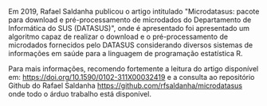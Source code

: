 Em 2019, Rafael Saldanha publicou o artigo intitulado "Microdatasus: pacote para download e pré-processamento de microdados do Departamento de Informática do SUS (DATASUS)", 
onde é apresentado foi apresentado um algoritmo capaz de realizar o download e o pré-processamento de microdados fornecidos pelo DATASUS considerando diversos sistemas de 
informações em saúde para a linguagem de programação estatística R. 

Para mais informações, recomendo fortemente a leitura do artigo disponível em: https://doi.org/10.1590/0102-311X00032419 e a consulta ao repositório Github do Rafael Saldanha
https://github.com/rfsaldanha/microdatasus onde todo o árduo trabalho está disponível.
